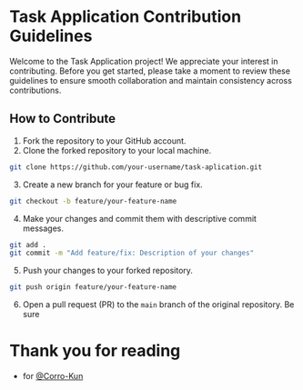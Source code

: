 # Task Application Contribution Guidelines

Welcome to the Task Application project! We appreciate your interest in contributing. Before you get started, please take a moment to review these guidelines to ensure smooth collaboration and maintain consistency across contributions.

## How to Contribute

1. Fork the repository to your GitHub account.
2. Clone the forked repository to your local machine.
```bash
git clone https://github.com/your-username/task-aplication.git
```
3. Create a new branch for your feature or bug fix.
```bash
git checkout -b feature/your-feature-name
```
4. Make your changes and commit them with descriptive commit messages.
```bash
git add .
git commit -m "Add feature/fix: Description of your changes"
```
5. Push your changes to your forked repository.
```bash
git push origin feature/your-feature-name
```
6. Open a pull request (PR) to the `main` branch of the original repository. Be sure

# Thank you for reading
- for [@Corro-Kun](https://github.com/Corro-Kun)
